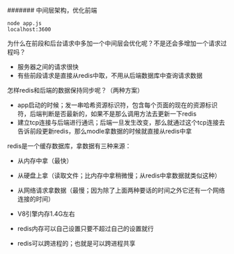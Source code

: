 ####### 中间层架构，优化前端


```shell
node app.js
localhost:3600
````
为什么在前段和后台请求中多加一个中间层会优化呢？不是还会多增加一个请求过程吗？
- 服务器之间的请求很快
- 有些前段请求是直接从redis中取，不用从后端数据库中查询请求数据

怎样redis和后端的数据保持同步呢？（两种方案）
- app启动的时候；发一串哈希资源标识符，包含每个页面的现在的资源标识符，后端判断是否最新的，如果不是那么调用方法去更新一下redis
- 建立tcp连接与后端进行通讯；后端一旦发生改变，那么就通过这个tcp连接去告诉前段更新redis，那么modle拿数据的时候就直接从redis中拿

redis是一个缓存数据库，拿数据有三种来源：
- 从内存中拿（最快）
- 从硬盘上拿（读取文件；比内存中拿稍微慢；从redis中拿数据就类似这种）
- 从网络请求拿数据（最慢；因为除了上面两种要话的时间之外它还有一个网络连接的时间）

- V8引擎内存1.4G左右
- redis内存可以自己设置只要不超过自己的设置就行
- redis可以跨进程的；也就是可以跨进程共享
